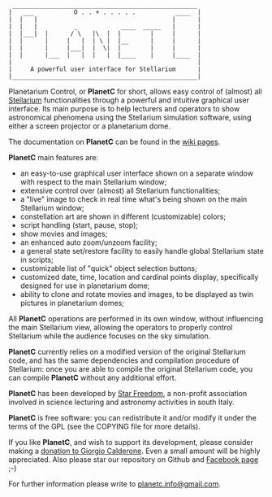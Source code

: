```
 ___________________________________________________
|   ___           O . . + . . . . .           ____  |
|  |   |                                     |      |
|  |   |          _            ____  _____   |      |
|  |___|  |      / \   |\  |  |        |     |      |
|  |      |     |   |  | \ |  |__      |     |      |
|  |      |     |___|  |  \|  |        |     |      |
|  |      |___  |   |  |   |  |____    |     |____  |
|                                                   |
|     A powerful user interface for Stellarium      |
|___________________________________________________|
```

Planetarium Control, or **PlanetC** for short, allows easy control of (almost) all [Stellarium](http://stellarium.org/) functionalities through a powerful and intuitive graphical user interface.  Its main purpose is to help lecturers and operators to show astronomical phenomena using the Stellarium simulation software, using either a screen projector or a planetarium dome.

The documentation on **PlanetC** can be found in the [wiki pages](https://github.com/gcalderone/PlanetC/wiki).


**PlanetC** main features are:

- an easy-to-use graphical user interface shown on a separate window with respect to the main Stellarium window;
- extensive control over (almost) all Stellarium functionalities;
- a "live" image to check in real time what's being shown on the main Stellarium window;
- constellation art are shown in different (customizable) colors;
- script handling (start, pause, stop);
- show movies and images;
- an enhanced auto zoom/unzoom facility;
- a general state set/restore facility to easily handle global Stellarium state in scripts;
- customizable list of "quick" object selection buttons;
- customized date, time, location and cardinal points display, specifically designed for use in planetarium dome;
- ability to clone and rotate movies and images, to be displayed as twin pictures in planetarium domes;

All **PlanetC** operations are performed in its own window, without influencing the main Stellarium view, allowing the operators to properly control Stellarium while the audience focuses on the sky simulation.

**PlanetC** currently relies on a modified version of the original Stellarium code, and has the same dependencies and compilation procedure of Stellarium: once you are able to compile the original Stellarium code, you can compile **PlanetC** without any additional effort.

**PlanetC** has been developed by [Star Freedom](http://www.starfreedom.it/), a non-profit association involved in science lecturing and astronomy activities in south Italy.

**PlanetC** is free software: you can redistribute it and/or modify it under the terms of the GPL (see the COPYING file for more details).

If you like **PlanetC**, and wish to support its development, please consider making a [donation to Giorgio Calderone](https://paypal.me/planetc). Even a small amount will be highly appreciated.
Also please star our repository on Github and [Facebook page](https://www.facebook.com/planetariumcontrol/) ;-)

For further information please write to [planetc.info@gmail.com](mailto:planetc.info@gmail.com).
